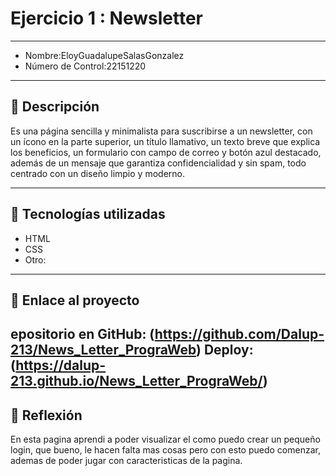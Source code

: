 # Ejercicio 1 : Newsletter

---

- Nombre:EloyGuadalupeSalasGonzalez
- Número de Control:22151220

---

## 📌 Descripción
Es una página sencilla y minimalista para suscribirse a un newsletter, con un ícono en la parte superior, un título llamativo, un texto breve que explica los beneficios, un formulario con campo de correo y botón azul destacado, además de un mensaje que garantiza confidencialidad y sin spam, todo centrado con un diseño limpio y moderno.

---

## 🚀 Tecnologías utilizadas
- HTML  
- CSS  
- Otro: 

---

## 🔗 Enlace al proyecto
epositorio en GitHub: (https://github.com/Dalup-213/News_Letter_PrograWeb)
Deploy: (https://dalup-213.github.io/News_Letter_PrograWeb/)
---

## 📝 Reflexión
En esta pagina aprendi a poder visualizar el como puedo crear un pequeño login, que bueno, le hacen falta mas cosas pero con esto puedo comenzar, ademas de poder jugar con caracteristicas de la pagina.
